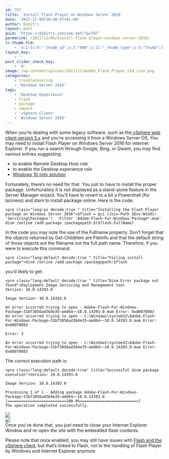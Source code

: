 ```yaml
---
id: 797
title: 'Install Flash Player on Windows Server 2016'
date: '2017-12-04T10:40:47+01:00'
author: Dimitri
layout: post
guid: 'https://dimitri.janczak.net/?p=797'
permalink: /2017/12/04/install-flash-player-windows-server-2016/
tc-thumb-fld:
    - 'a:2:{s:9:"_thumb_id";s:3:"800";s:11:"_thumb_type";s:5:"thumb";}'
layout_key:
    - ''
post_slider_check_key:
    - '0'
image: /wp-content/uploads/2017/12/Adobe_Flash_Player_v10_icon.png
categories:
    - troubleshooting
    - 'Windows Server 2016'
tags:
    - 'Desktop Experience'
    - Flash
    - package
    - vmware
    - 'vSphere Client'
    - 'Windows Server 2016'
---
```


When you’re dealing with some legacy software, such as the[ vSphere web client version 5.x](https://blogs.vmware.com/vsphere/2016/05/goodbye-vsphere-client-for-windows-c-hello-html5.html) and you’re accessing it from a Windows Server OS, You may need to install Flash Player on Windows Server 2016 for Internet Explorer. If you run a search through Google, Bing, or Qwant, you may find various entries suggesting:

- to enable Remote Desktop Host role
- to enable the Desktop experience role
- [Windows 10 only solution](https://helpx.adobe.com/flash-player/kb/flash-player-issues-windows-10-ie.html)

Fortunately, there’s no need for that. You just to have to install the proper package. Unfortunately it is not displayed as a stand-alone feature in the Server Manager wizard. You’ll have to revert to a bit a Powershell (for laziness) and dism to install package online. Here is the code:

```
<pre class="lang:ps decode:true " title="Installing the Flash Player package on Windows Server 2016">$flash = gci (Join-Path $Env:WinDir 'Servicing\Packages')  -Filter 'Adobe-Flash-For-Windows-Package*.mum'
dism /online /add-package /packagepath:$($flash.FullName)
```

In the code you may note the use of the Fullname property. Don’t forget that the objects returned by Get-ChildItem are FileInfo and that the default string of those objects are the filename not the full path name. Therefore, if you were to execute this command:

```
<pre class="lang:default decode:true " title="Failing install package">dism /online /add-package /packagepath:$flash
```

you’d likely to get:

```
<pre class="lang:default decode:true " title="Dism Error package not found">Deployment Image Servicing and Management tool
Version: 10.0.14393.0

Image Version: 10.0.14393.0

An error occurred trying to open - Adobe-Flash-For-Windows-Package~31bf3856ad364e35~amd64~~10.0.14393.0.mum Error: 0x80070003
An error occurred trying to open - C:\Windows\system32\Adobe-Flash-For-Windows-Package~31bf3856ad364e35~amd64~~10.0.14393.0.mum Error: 0x80070003

Error: 3

An error occurred trying to open - C:\Windows\system32\Adobe-Flash-For-Windows-Package~31bf3856ad364e35~amd64~~10.0.14393.0.mum Error: 0x80070003
```

The correct execution path is:

```
<pre class="lang:default decode:true" title="Successful dism package execution">Version: 10.0.14393.0

Image Version: 10.0.14393.0

Processing 1 of 1 - Adding package Adobe-Flash-For-Windows-Package~31bf3856ad364e35~amd64~~10.0.14393.0
[==========================100.0%==========================]
The operation completed successfully.
```

[![](https://dimitri.janczak.net/wp-content/uploads/2017/12/get-flash-package-location.png)](https://dimitri.janczak.net/wp-content/uploads/2017/12/get-flash-package-location.png)  
[![](https://dimitri.janczak.net/wp-content/uploads/2017/12/dism-install-flash-package.png)](https://dimitri.janczak.net/wp-content/uploads/2017/12/dism-install-flash-package.png)  
Once you’ve done that, you just need to close your Internet Explorer Window and re-open the site with the embedded flash contents.

Please note that once enabled, you may still have issues with [Flash and the vSphere client](https://www.virtuallyghetto.com/2017/10/shockwave-flash-has-crashed-workaround-for-vsphere-web-flash-client.html), but that’s linked to Flash, not to the handling of Flash Player by Windows and Internet Explorer anymore.